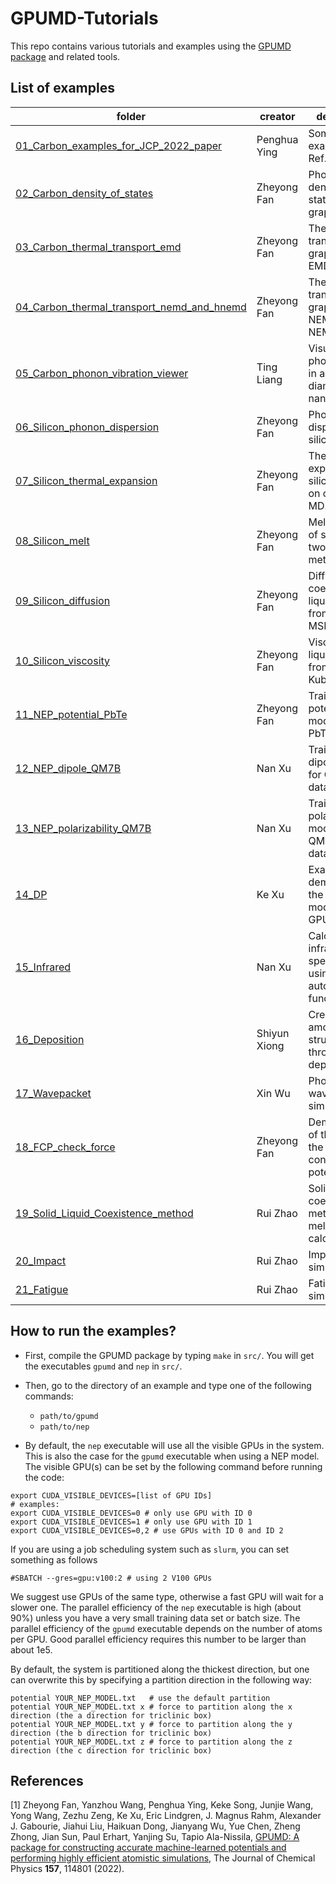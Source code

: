 # GPUMD-Tutorials
This repo contains various tutorials and examples using the [GPUMD package](https://github.com/brucefan1983/GPUMD) and related tools.

## List of examples


| folder                                     | creator       | description                                        |
| ---------------------------------------    | ------------- | ---------------------------------------------------|
| [01_Carbon_examples_for_JCP_2022_paper](examples/01_Carbon_examples_for_JCP_2022_paper)      | Penghua Ying | Some examples for Ref. [1] |
| [02_Carbon_density_of_states](examples/02_Carbon_density_of_states)                | Zheyong Fan   | Phonon density of states of graphene |
| [03_Carbon_thermal_transport_emd](examples/03_Carbon_thermal_transport_emd)            | Zheyong Fan  | Thermal transport in graphene from EMD |
| [04_Carbon_thermal_transport_nemd_and_hnemd](examples/04_Carbon_thermal_transport_nemd_and_hnemd) | Zheyong Fan  | Thermal transport in graphene from NEMD and NEMD |
| [05_Carbon_phonon_vibration_viewer](examples/05_Carbon_phonon_vibration_viewer)          | Ting Liang    | Visualizing the phonon modes in a type of diamond nanowire. |
| [06_Silicon_phonon_dispersion](examples/06_Silicon_phonon_dispersion)               | Zheyong Fan    | Phonon dispersions of silicon.  |
| [07_Silicon_thermal_expansion](examples/07_Silicon_thermal_expansion)               | Zheyong Fan      | Thermal expansion of silicon based on classical MD. |
| [08_Silicon_melt](examples/08_Silicon_melt)                            | Zheyong Fan   |  Melting point of silicon from two-phase method. |
| [09_Silicon_diffusion](examples/09_Silicon_diffusion)                      | Zheyong Fan   |  Diffusion coefficient of liquid silicon from VAC and MSD. |
| [10_Silicon_viscosity](examples/10_Silicon_viscosity)                       | Zheyong Fan   |  Viscosity of liquid silicon from Green-Kubo. |
| [11_NEP_potential_PbTe](examples/11_NEP_potential_PbTe)                      | Zheyong Fan   |  Train a NEP potential model for PbTe. |
| [12_NEP_dipole_QM7B](examples/12_NEP_dipole_QM7B)                         | Nan Xu        |  Train a NEP dipole model for QM7B database. |
| [13_NEP_polarizability_QM7B](examples/13_NEP_polarizability_QM7B)                 | Nan Xu        | Train a NEP polarizability model for QM7B database. |
| [14_DP](examples/14_DP)                                      | Ke Xu         |  Examples demonstrating the use of DP models in GPUMD. |
| [15_Infrared](examples/5_Infrared)                                | Nan Xu        |  Calculating infrared spectrum using dipole autocorrelation function. |
| [16_Deposition](examples/16_Deposition)                              | Shiyun Xiong  |  Creation of amorphous Si structures through atom deposition. |
| [17_Wavepacket](examples/17_Wavepacket)                              | Xin Wu        |  Phonon wavepacket simulation. |
| [18_FCP_check_force](examples/18_FCP_check_force)        | Zheyong Fan        |  Demonstration of the usage of the force constant potential (FCP) |
| [19_Solid_Liquid_Coexistence_method](examples/19_Solid_Liquid_Coexistence_method)        | Rui Zhao        |  Solid-liquid coexistence method for melting point calculation |
| [20_Impact](examples/20_Impact)        | Rui Zhao        |  Impact simulation |
| [21_Fatigue](examples/21_Fatigue)        | Rui Zhao        | Fatigue simulation |



## How to run the examples?

* First, compile the GPUMD package by typing `make` in `src/`. You will get the executables `gpumd` and `nep` in `src/`.

* Then, go to the directory of an example and type one of the following commands:
  * `path/to/gpumd`
  * `path/to/nep`
  
* By default, the `nep` executable will use all the visible GPUs in the system. 
This is also the case for the `gpumd` executable when using a NEP model.
The visible GPU(s) can be set by the following command before running the code:
```
export CUDA_VISIBLE_DEVICES=[list of GPU IDs]
# examples:
export CUDA_VISIBLE_DEVICES=0 # only use GPU with ID 0
export CUDA_VISIBLE_DEVICES=1 # only use GPU with ID 1
export CUDA_VISIBLE_DEVICES=0,2 # use GPUs with ID 0 and ID 2
```
If you are using a job scheduling system such as `slurm`, you can set something as follows
```
#SBATCH --gres=gpu:v100:2 # using 2 V100 GPUs
```
We suggest use GPUs of the same type, otherwise a fast GPU will wait for a slower one.
The parallel efficiency of the `nep` executable is high (about 90%) unless you have a very small training data set or batch size.
The parallel efficiency of the 	`gpumd` executable depends on the number of atoms per GPU. Good parallel efficiency requires this number to be larger than about 1e5.

By default, the system is partitioned along the thickest direction, but one can overwrite this by specifying a partition direction in the following way:
```
potential YOUR_NEP_MODEL.txt   # use the default partition
potential YOUR_NEP_MODEL.txt x # force to partition along the x direction (the a direction for triclinic box)
potential YOUR_NEP_MODEL.txt y # force to partition along the y direction (the b direction for triclinic box)
potential YOUR_NEP_MODEL.txt z # force to partition along the z direction (the c direction for triclinic box)
```

## References

[1] Zheyong Fan, Yanzhou Wang, Penghua Ying, Keke Song, Junjie Wang, Yong Wang, Zezhu Zeng, Ke Xu, Eric Lindgren, J. Magnus Rahm, Alexander J. Gabourie, Jiahui Liu, Haikuan Dong, Jianyang Wu, Yue Chen, Zheng Zhong, Jian Sun, Paul Erhart, Yanjing Su, Tapio Ala-Nissila,
[GPUMD: A package for constructing accurate machine-learned potentials and performing highly efficient atomistic simulations](https://doi.org/10.1063/5.0106617), The Journal of Chemical Physics **157**, 114801 (2022).

